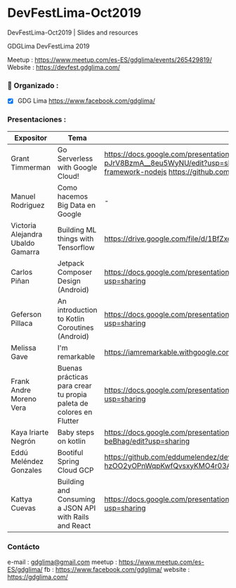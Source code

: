 # DevFestLima-Oct2019
DevFestLima-Oct2019 | Slides and resources

GDGLima DevFestLima 2019

Meetup : https://www.meetup.com/es-ES/gdglima/events/265429819/
Website : https://devfest.gdglima.com/

### 🚀 Organizado : 

- [X] GDG Lima https://www.facebook.com/gdglima/

### Presentaciones :

Expositor | Tema  | Presentación 
------------ | ------------- | ------------- 
Grant Timmerman  | Go Serverless with Google Cloud! | https://docs.google.com/presentation/d/1OhTfVDxYqQcLmOKWxJ65f9o-pJrV8BzmA__8eu5WyNU/edit?usp=sharing https://github.com/GoogleCloudPlatform/functions-framework-nodejs https://github.com/GoogleCloudPlatform/cloud-tasks-pizza-map
Manuel Rodriguez  | Como hacemos Big Data en Google | -
Victoria Alejandra Ubaldo Gamarra | Building ML things with Tensorflow  | https://drive.google.com/file/d/1BfZxdYmeahYpx_Ma2L7_8GIUvFqLxaaR/view?usp=sharing
Carlos Piñan | Jetpack Composer Design (Android) | https://docs.google.com/presentation/d/1O8cM0gZ19IJb5CsP8DjF_sR72775BRVXR6EEBWRQWos/edit?usp=sharing
Geferson Pillaca | An introduction to Kotlin Coroutines (Android) | https://docs.google.com/presentation/d/1u2zbtmtJ9Bbl5Jv17bjHkxaG1rmbIRyTFr6C89tzjMQ/edit?usp=sharing
Melissa Gave | I'm remarkable | https://iamremarkable.withgoogle.com/
Frank Andre Moreno Vera | Buenas prácticas para crear tu propia paleta de colores en Flutter | https://docs.google.com/presentation/d/1M8mtgNmDza8UDpntsTcH5rCVLZ93kbVXq0y-389eFeM/edit?usp=sharing
Kaya Iriarte Negrón | Baby steps on kotlin | https://docs.google.com/presentation/d/10n4shr4ZGomeQN-BQVMMmEvepzoSVT5EBUBq-beBhag/edit?usp=sharing
Eddú Meléndez Gonzales | Bootiful Spring Cloud GCP | https://github.com/eddumelendez/devfest-demo-2019?fbclid=IwAR2ybGgKXQ47xKRznkUSHA4-hzOO2yOPnWqpKwfQvsxyKMO4r03AtpMLyNc
Kattya Cuevas | Building and Consuming a JSON API with Rails and React | https://docs.google.com/presentation/d/1sdC8yiMtMk0O8m_S8E-POlErpHAgmV6iOVABG7Inldw/edit?usp=sharing

### Contácto

e-mail : gdglima@gmail.com
meetup : https://www.meetup.com/es-ES/gdglima/
fb : https://www.facebook.com/gdglima/
website : https://gdglima.com/

